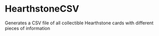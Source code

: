 # HearthstoneCSV
Generates a CSV file of all collectible Hearthstone cards with different pieces of information
